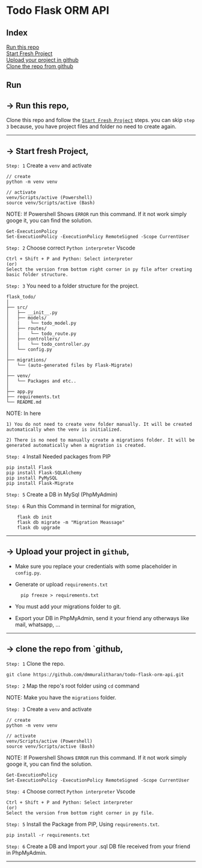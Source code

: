 
# Todo Flask ORM API

## Index
<a href="#run-this-repo">Run this repo</a><br />
<a href="#start-fresh-project">Start Fresh Project</a><br />
<a href="#upload-your-project-in-github">Upload your project in github</a><br />
<a href="#clone-the-repo">Clone the repo from github</a><br />

## Run

## <div id="run-this-repo">&rarr; Run this repo,</div>

 Clone this repo and follow the <a href="#start-fresh-project">`Start Fresh Project`</a> steps. you can skip `step 3` because, you have project files and folder no need to create again.

---

## <div id="start-fresh-project">&rarr; Start fresh Project,</div> 

`Step: 1` Create a `venv` and activate
    
    // create
    python -m venv venv

    // activate
    venv/Scripts/active (Powershell)
    source venv/Scripts/active (Bash)
    
NOTE: If Powershell Shows `ERROR` run this command. If it not work simply googe it, you can find the solution.
    
    Get-ExecutionPolicy
    Set-ExecutionPolicy -ExecutionPolicy RemoteSigned -Scope CurrentUser

`Step: 2` Choose correct `Python interpreter` Vscode

    Ctrl + Shift + P and Python: Select interpreter    
    (or)
    Select the version from bottom right corner in py file after creating basic folder structure.

`Step: 3` You need to a folder structure for the project.

    flask_todo/
    │
    ├── src/
    │   ├── __init__.py
    │   ├── models/
    │   |    └── todo_model.py  
    │   ├── routes/
    │   |    └── todo_route.py  
    │   ├── controllers/
    │   |    └── todo_controller.py  
    │   └── config.py
    │
    ├── migrations/
    │   └── (auto-generated files by Flask-Migrate)
    │
    ├── venv/ 
    │   └── Packages and etc..
    │
    ├── app.py
    ├── requirements.txt
    └── README.md

NOTE: 
    In here 

    1) You do not need to create venv folder manually. It will be created automatically when the venv is initialized.

    2) There is no need to manually create a migrations folder. It will be generated automatically when a migration is created.

`Step: 4` Install Needed packages from PIP

    pip install Flask
    pip install Flask-SQLAlchemy
    pip install PyMySQL
    pip install Flask-Migrate

`Step: 5` Create a DB in MySql (PhpMyAdmin)

`Step: 6` Run this Command in terminal for migration,
        
        flask db init
        flask db migrate -m "Migration Meassage"
        flask db upgrade

---

## <div id="upload-your-project-in-github">&rarr; Upload your project in `github`,</div>

- Make sure you replace your credentials with some placeholder in `config.py`.

- Generate or upload `requirements.txt`

        pip freeze > requirements.txt

- You must add your migrations folder to git.

- Export your DB in PhpMyAdmin, send it your friend any otherways like mail, whatsapp, ...


---

## <div id="clone-the-repo">&rarr; clone the repo from `github,</div>

`Step: 1` Clone the repo.

    git clone https://github.com/dmmuralitharan/todo-flask-orm-api.git

`Step: 2` Map the repo's root folder using `cd` command

NOTE: Make you have the `migrations` folder.

`Step: 3` Create a `venv` and activate
    
    // create
    python -m venv venv

    // activate
    venv/Scripts/active (Powershell)
    source venv/Scripts/active (Bash)
    
NOTE: If Powershell Shows `ERROR` run this command. If it not work simply googe it, you can find the solution.
    
    Get-ExecutionPolicy
    Set-ExecutionPolicy -ExecutionPolicy RemoteSigned -Scope CurrentUser

`Step: 4` Choose correct `Python interpreter` Vscode

    Ctrl + Shift + P and Python: Select interpreter    
    (or)
    Select the version from bottom right corner in py file.

`Step: 5` Install the Package from PIP, Using `requirements.txt`.

    pip install -r requirements.txt
   
`Step: 6` Create a DB and Import your .sql DB file received from your friend in PhpMyAdmin.

---



